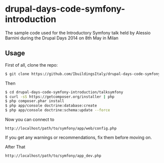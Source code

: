 drupal-days-code-symfony-introduction
======================================

The sample code used for the Introductory Symfony talk held by Alessio Barnini during the Drupal Days 2014 on 8th May in Milan

## Usage
First of all, clone the repo:

```bash
$ git clone https://github.com/IbuildingsItaly/drupal-days-code-symfony-introduction
```
Then

```bash
$ cd drupal-days-code-symfony-introduction/talksymfony
$ curl -sS https://getcomposer.org/installer | php
$ php composer.phar install
$ php app/console doctrine:database:create
$ php app/console doctrine:schema:update --force
```

Now you can connect to  

```http://localhost/path/to/symfony/app/web/config.php```

If you get any warnings or recommendations, fix them before moving on.

After That

```http://localhost/path/to/symfony/app_dev.php```
